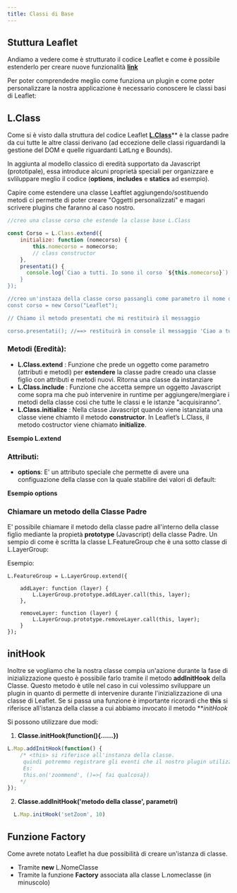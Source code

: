 ```yaml
---
title: Classi di Base
---
```


## Stuttura Leaflet

Andiamo a vedere come è strutturato il codice Leaflet e come è possibile estenderlo per creare nuove funzionalità [**link**](https://leafletjs.com/examples/extending/extending-1-classes.html)

<struttura></struttura>

Per poter comprendedre meglio come funziona un plugin e come poter personalizzare la nostra applicazione è necessario conoscere le classi basi di Leaflet: 

## L.Class

Come si è visto dalla struttura del codice Leaflet [**L.Class**](https://leafletjs.com/reference-1.7.1.html#class)** è la classe padre da cui tutte le altre classi derivano (ad eccezione delle classi riguardandi la gestione del DOM e quelle riguardanti LatLng e Bounds).

In aggiunta al modello classico di eredità supportato da Javascript (prototipale), essa introduce alcuni proprietà speciali per organizzare e svliluppare meglio il codice (**options**, **includes** e **statics** ad esempio).

Capire come estendere  una classe Leaftlet aggiungendo/sostituendo metodi ci permette di poter creare "Oggetti personalizzati" e magari scrivere plugins che faranno al caso nostro.

```js
//creo una classe corso che estende la classe base L.Class

const Corso = L.Class.extend({ 
    initialize: function (nomecorso) {
        this.nomecorso = nomecorso;
        // class constructor
    },
    presentati() {
      console.log(`Ciao a tutti. Io sono il corso `${this.nomecorso}`) // utilizzo le template strings (Javascript)
    }
});

//creo un'instaza della classe corso passangli come parametro il nome del corso
const corso = new Corso("Leaflet");

// Chiamo il metodo presentati che mi restituirà il messaggio

corso.presentati(); //==> restituirà in console il messaggio 'Ciao a tutti. Io sono il corso Leaflet'

```
### Metodi (Eredità):

* **L.Class.extend** : Funzione che prede un oggetto come parametro (attributi e metodi) per **estendere** la classe padre creado una classe figlio con attributi e metodi nuovi. Ritorna una classe da instanziare
* **L.Class.include** : Funzione che accetta sempre un oggetto Javascript come sopra ma che può intervenire in runtime per aggiungere/mergiare i metodi della classe così che tutte le classi e le istanze "acquisiranno".
* **L.Class.initialize** : Nella classe Javascript quando viene istanziata una classe viene chiamto il metodo **constructor**.
    In Leaflet’s L.Class, il metodo costructor viene chiamato **initialize**.
    
    
**Esempio L.extend**

<class-extend></class-extend>

### Attributi:

* **options**:  E' un attributo speciale che permette di avere una configuazione della classe con la quale stabilire dei valori di default:

**Esempio options**

<class-options></class-options>

### Chiamare un metodo della Classe Padre

E' possibile chiamare il metodo della classe padre all'interno della classe figlio mediante la propietà **prototype** (Javascript) della classe Padre.
Un sempio di come è scritta la classe L.FeatureGroup che è una sotto classe di L.LayerGroup:

Esempio:

```js{4,8}
L.FeatureGroup = L.LayerGroup.extend({

    addLayer: function (layer) {
        L.LayerGroup.prototype.addLayer.call(this, layer);
    },
    
    removeLayer: function (layer) {
        L.LayerGroup.prototype.removeLayer.call(this, layer);
    }
});

```

## initHook

Inoltre se vogliamo che la nostra classe compia un'azione durante la fase di inizializzazione questo è possibile farlo tramite il metodo **addInitHook** della Classe.
Questo metodo è utile nel caso in cui volessimo sviluppare un plugin in quanto di permette di intervenire durante l'inizializzazione di una classe di Leaflet.
Se si passa una funzione è importante ricorardi che **this** si riferisce all'istanza della classe a cui abbiamo invocato il metodo ***initHook*


Si possono utilizzare due modi:

1) **Classe.initHook(function(){......})**

```js
L.Map.addInitHook(function() {
    /* <this> si riferisce all'instanza della classe.
     quindi potremmo registrare gli eventi che il nostro plugin utilizzerà per fare qualcosa
     Es:
     this.on('zoommend', ()=>{ fai qualcosa})
    */
});
```

2) **Classe.addInitHook('metodo della classe', parametri)**

```js
  L.Map.initHook('setZoom', 10)
```

## Funzione Factory   
    
Come avrete notato Leaflet ha due possibilità di creare un'istanza di classe.

* Tramite **new** L.NomeClasse
* Tramite la funzione **Factory** associata alla classe L.nomeclasse (in minuscolo)    

